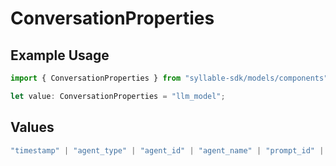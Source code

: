 # ConversationProperties

## Example Usage

```typescript
import { ConversationProperties } from "syllable-sdk/models/components";

let value: ConversationProperties = "llm_model";
```

## Values

```typescript
"timestamp" | "agent_type" | "agent_id" | "agent_name" | "prompt_id" | "prompt_name" | "llm_provider" | "llm_model" | "llm_version" | "is_legacy"
```